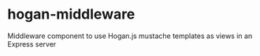 hogan-middleware
================

Middleware component to use Hogan.js mustache templates as views in an Express server